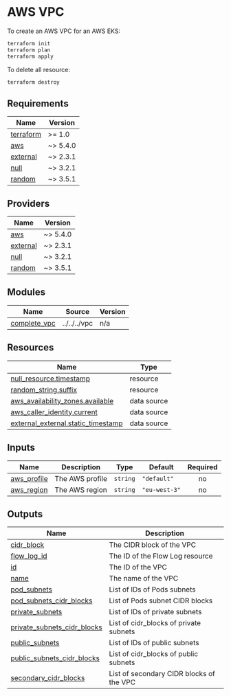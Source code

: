 # AWS VPC

To create an AWS VPC for an AWS EKS:

```bash
terraform init
terraform plan
terraform apply
```

To delete all resource:

```bash
terraform destroy
```

<!-- BEGIN_TF_DOCS -->
## Requirements

| Name | Version |
|------|---------|
| <a name="requirement_terraform"></a> [terraform](#requirement\_terraform) | >= 1.0 |
| <a name="requirement_aws"></a> [aws](#requirement\_aws) | ~> 5.4.0 |
| <a name="requirement_external"></a> [external](#requirement\_external) | ~> 2.3.1 |
| <a name="requirement_null"></a> [null](#requirement\_null) | ~> 3.2.1 |
| <a name="requirement_random"></a> [random](#requirement\_random) | ~> 3.5.1 |

## Providers

| Name | Version |
|------|---------|
| <a name="provider_aws"></a> [aws](#provider\_aws) | ~> 5.4.0 |
| <a name="provider_external"></a> [external](#provider\_external) | ~> 2.3.1 |
| <a name="provider_null"></a> [null](#provider\_null) | ~> 3.2.1 |
| <a name="provider_random"></a> [random](#provider\_random) | ~> 3.5.1 |

## Modules

| Name | Source | Version |
|------|--------|---------|
| <a name="module_complete_vpc"></a> [complete\_vpc](#module\_complete\_vpc) | ../../../vpc | n/a |

## Resources

| Name | Type |
|------|------|
| [null_resource.timestamp](https://registry.terraform.io/providers/hashicorp/null/latest/docs/resources/resource) | resource |
| [random_string.suffix](https://registry.terraform.io/providers/hashicorp/random/latest/docs/resources/string) | resource |
| [aws_availability_zones.available](https://registry.terraform.io/providers/hashicorp/aws/latest/docs/data-sources/availability_zones) | data source |
| [aws_caller_identity.current](https://registry.terraform.io/providers/hashicorp/aws/latest/docs/data-sources/caller_identity) | data source |
| [external_external.static_timestamp](https://registry.terraform.io/providers/hashicorp/external/latest/docs/data-sources/external) | data source |

## Inputs

| Name | Description | Type | Default | Required |
|------|-------------|------|---------|:--------:|
| <a name="input_aws_profile"></a> [aws\_profile](#input\_aws\_profile) | The AWS profile | `string` | `"default"` | no |
| <a name="input_aws_region"></a> [aws\_region](#input\_aws\_region) | The AWS region | `string` | `"eu-west-3"` | no |

## Outputs

| Name | Description |
|------|-------------|
| <a name="output_cidr_block"></a> [cidr\_block](#output\_cidr\_block) | The CIDR block of the VPC |
| <a name="output_flow_log_id"></a> [flow\_log\_id](#output\_flow\_log\_id) | The ID of the Flow Log resource |
| <a name="output_id"></a> [id](#output\_id) | The ID of the VPC |
| <a name="output_name"></a> [name](#output\_name) | The name of the VPC |
| <a name="output_pod_subnets"></a> [pod\_subnets](#output\_pod\_subnets) | List of IDs of Pods subnets |
| <a name="output_pod_subnets_cidr_blocks"></a> [pod\_subnets\_cidr\_blocks](#output\_pod\_subnets\_cidr\_blocks) | List of Pods subnet CIDR blocks |
| <a name="output_private_subnets"></a> [private\_subnets](#output\_private\_subnets) | List of IDs of private subnets |
| <a name="output_private_subnets_cidr_blocks"></a> [private\_subnets\_cidr\_blocks](#output\_private\_subnets\_cidr\_blocks) | List of cidr\_blocks of private subnets |
| <a name="output_public_subnets"></a> [public\_subnets](#output\_public\_subnets) | List of IDs of public subnets |
| <a name="output_public_subnets_cidr_blocks"></a> [public\_subnets\_cidr\_blocks](#output\_public\_subnets\_cidr\_blocks) | List of cidr\_blocks of public subnets |
| <a name="output_secondary_cidr_blocks"></a> [secondary\_cidr\_blocks](#output\_secondary\_cidr\_blocks) | List of secondary CIDR blocks of the VPC |
<!-- END_TF_DOCS -->